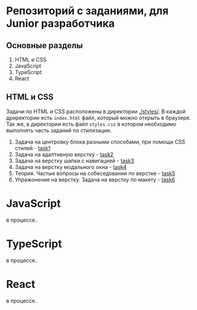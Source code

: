 # Репозиторий с заданиями, для Junior разработчика

## Основные разделы

1. HTML и CSS
2. JavaScript
3. TypeScript
4. React

## HTML и CSS

Задачи по HTML и CSS расположены в директории [./styles/](./styles/).
В каждой дриректории есть `index.html` файл, который можно открыть в браузере. Так же, в директории есть файл `styles.css` в котором необходимо выполнять часть заданий по стилизации.

1. Задача на центровку блока разными способами, при помощи CSS стилей - [task1](./styles/task1/)
2. Задача на адаптивную верстку - [task2](./styles/task2/)
3. Задача на верстку шапки с навигацией - [task3](./styles/task3/)
4. Задача на верстку модального окна - [task4](./styles/task4/)
5. Теория. Частые вопросы на собеседовании по верстке - [task5](./styles/task5/)
6. Упражонение на верстку. Задача на верстку по макету - [task6](./styles/task6/)

# JavaScript

в процессе..

# TypeScript

в процессе..

# React

в процессе..
